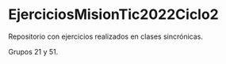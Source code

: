# EjerciciosMisionTic2022Ciclo2

Repositorio con ejercicios realizados en clases sincrónicas.

Grupos 21 y 51.
